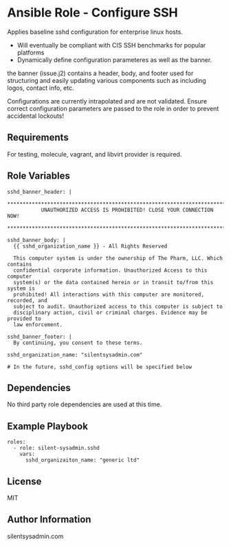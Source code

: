 Ansible Role - Configure SSH
=========

Applies baseline sshd configuration for enterprise linux hosts.

- Will eventually be compliant with CIS SSH benchmarks for popular platforms
- Dynamically define configuration parameteres as well as the banner.

the banner (issue.j2) contains a header, body, and footer used for structuring and easily updating various components such as including logos, contact info, etc.

Configurations are currently intrapolated and are not validated. Ensure correct configuration parameters are passed to the role in order to prevent accidental lockouts!

Requirements
------------

For testing, molecule, vagrant, and libvirt provider is required.

Role Variables
--------------

```
sshd_banner_header: |
  *******************************************************************************
           UNAUTHORIZED ACCESS IS PROHIBITED! CLOSE YOUR CONNECTION NOW!                     
  *******************************************************************************

sshd_banner_body: |
  {{ sshd_organization_name }} - All Rights Reserved
  
  This computer system is under the ownership of The Pharm, LLC. Which contains
  confidential corporate information. Unauthorized Access to this computer 
  system(s) or the data contained herein or in transit to/from this system is 
  prohibited! All interactions with this computer are monitored, recorded, and 
  subject to audit. Unauthorized access to this computer is subject to 
  disciplinary action, civil or criminal charges. Evidence may be provided to
  law enforcement.

sshd_banner_footer: |
  By continuing, you consent to these terms.

sshd_organization_name: "silentsysadmin.com"

# In the future, sshd_config options will be specified below
```

Dependencies
------------

No third party role dependencies are used at this time. 

Example Playbook
----------------

```
roles:
  - role: silent-sysadmin.sshd
    vars:
      sshd_organizaiton_name: "generic ltd"

```

License
-------

MIT

Author Information
------------------

silentsysadmin.com